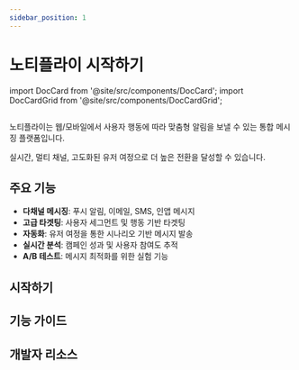 ```yaml
---
sidebar_position: 1
---
```


# 노티플라이 시작하기

import DocCard from '@site/src/components/DocCard';
import DocCardGrid from '@site/src/components/DocCardGrid';

<figure>
  <img
    src="/img/notifly.png"
    alt=""
    style={{ maxWidth: "60%", height: "auto", display: "block", margin: "0 auto" }}
  />
</figure>

노티플라이는 웹/모바일에서 사용자 행동에 따라 맞춤형 알림을 보낼 수 있는 통합 메시징 플랫폼입니다.

실시간, 멀티 채널, 고도화된 유저 여정으로 더 높은 전환을 달성할 수 있습니다.

## 주요 기능

- **다채널 메시징**: 푸시 알림, 이메일, SMS, 인앱 메시지
- **고급 타겟팅**: 사용자 세그먼트 및 행동 기반 타겟팅
- **자동화**: 유저 여정을 통한 시나리오 기반 메시지 발송
- **실시간 분석**: 캠페인 성과 및 사용자 참여도 추적
- **A/B 테스트**: 메시지 최적화를 위한 실험 기능


## 시작하기

<div className="doccards-blue">
<DocCardGrid cols={2}>
  <DocCard
    title="유저 여정"
    description="시나리오 기반 메시지 자동화 시작하기"
    href="/docs/user-journey/getting-started"
    icon="🔄"
  />
  <DocCard
    title="노티플라이 캠페인"
    description="타겟팅된 캠페인 메시지 생성 및 관리"
    href="/docs/notifly-campaign/getting-started"
    icon="📢"
  />
</DocCardGrid>
</div>

## 기능 가이드

<div className="doccards-blue">
<DocCardGrid cols={2}>
  <DocCard
    title="발송 채널"
    description="앱 푸시, 웹 푸시, 문자, 이메일, 카카오 등 다양한 채널 활용"
    href="/docs/channels/app-push-notifications"
    icon="📱"
  />
  <DocCard
    title="애널리틱스 연동"
    description="Amplitude, Mixpanel 등 데이터 분석 도구와 연결"
    href="/docs/analytics/amplitude-integration"
    icon="📊"
  />
</DocCardGrid>
</div>

## 개발자 리소스

<div className="doccards-blue">
<DocCardGrid cols={2}>
  <DocCard
    title="개발자 가이드"
    description="SDK 설치, API 문서 및 예제 코드"
    href="/developer-docs"
    icon="💻"
  />
  <DocCard
    title="FAQ"
    description="자주 묻는 질문 모음"
    href="/docs/faq"
    icon="❓"
  />
</DocCardGrid>
</div>


